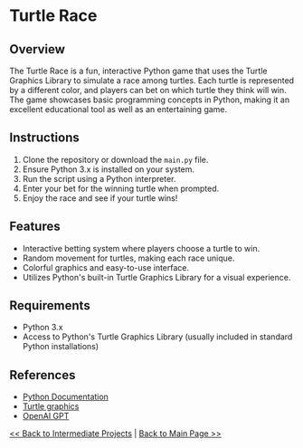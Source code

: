 # Turtle Race

## Overview
The Turtle Race is a fun, interactive Python game that uses the Turtle Graphics Library to simulate a race among turtles. Each turtle is represented by a different color, and players can bet on which turtle they think will win. The game showcases basic programming concepts in Python, making it an excellent educational tool as well as an entertaining game.

## Instructions
1. Clone the repository or download the `main.py` file.
2. Ensure Python 3.x is installed on your system.
3. Run the script using a Python interpreter.
4. Enter your bet for the winning turtle when prompted.
5. Enjoy the race and see if your turtle wins!

## Features
- Interactive betting system where players choose a turtle to win.
- Random movement for turtles, making each race unique.
- Colorful graphics and easy-to-use interface.
- Utilizes Python's built-in Turtle Graphics Library for a visual experience.

## Requirements
- Python 3.x
- Access to Python's Turtle Graphics Library (usually included in standard Python installations)

## References
- [Python Documentation](https://docs.python.org/3/)
- [Turtle graphics](https://docs.python.org/3/library/turtle.html)
- [OpenAI GPT](https://www.openai.com/)

[<< Back to Intermediate Projects](https://github.com/ErkanHatipoglu/100-days-of-code/tree/main/intermediate_projects) | [Back to Main Page >>](https://github.com/ErkanHatipoglu/100-days-of-code)
